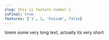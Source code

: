 ```yaml
---
slug: this is feature number 1
isFinal: true
features: ['1', 2, 'hussam', false]
---
```


lorem some very long text, actually its very short
